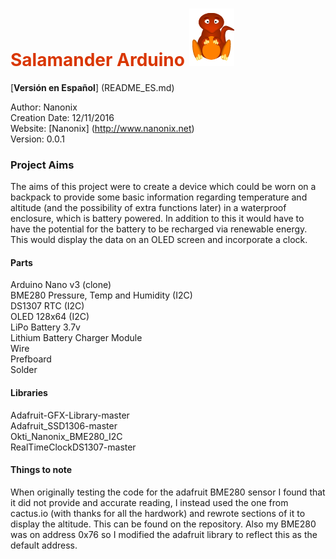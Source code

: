 # <span style="color:#D93600">Salamander Arduino</span> ![IMAGE](salamander.png)

[**Versión en Español**] (README_ES.md)

Author:             Nanonix  
Creation Date:      12/11/2016  
Website:            [Nanonix] (http://www.nanonix.net)  
Version:            0.0.1

### Project Aims

The aims of this project were to create a device which could be worn on a backpack to provide some basic information regarding temperature and altitude (and the possibility of extra functions later) in a waterproof enclosure, which is battery powered. In addition to this it would have to have the potential for the battery to be recharged via renewable energy. This would display the data on an OLED screen and incorporate a clock.

#### Parts

Arduino Nano v3 (clone)  
BME280 Pressure, Temp and Humidity (I2C)  
DS1307 RTC (I2C)  
OLED 128x64 (I2C)  
LiPo Battery 3.7v  
Lithium Battery Charger Module  
Wire  
Prefboard  
Solder  

#### Libraries

Adafruit-GFX-Library-master  
Adafruit_SSD1306-master   	
Okti_Nanonix_BME280_I2C  
RealTimeClockDS1307-master  

#### Things to note

When originally testing the code for the adafruit BME280 sensor I found that it did not provide and accurate reading, I instead used the one from cactus.io (with thanks for all the hardwork) and rewrote sections of it to display the altitude. This can be found on the repository. Also my BME280 was on address 0x76 so I modified the adafruit library to reflect this as the default address.
